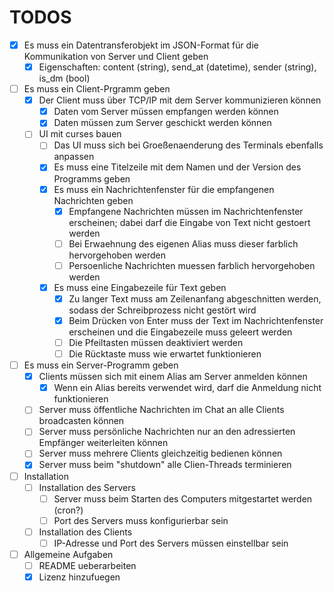 # TODOS

- [x] Es muss ein Datentransferobjekt im JSON-Format für die Kommunikation von Server und Client geben
    - [x] Eigenschaften: content (string), send_at (datetime), sender (string), is_dm (bool)

- [ ] Es muss ein Client-Prgramm geben
    - [x] Der Client muss über TCP/IP mit dem Server kommunizieren können
        - [x] Daten vom Server müssen empfangen werden können
        - [x] Daten müssen zum Server geschickt werden können
    - [ ] UI mit curses bauen
        - [ ] Das UI muss sich bei Groeßenaenderung des Terminals ebenfalls anpassen
        - [x] Es muss eine Titelzeile mit dem Namen und der Version des Programms geben
        - [x] Es muss ein Nachrichtenfenster für die empfangenen Nachrichten geben
            - [x] Empfangene Nachrichten müssen im Nachrichtenfenster erscheinen; dabei darf die Eingabe von Text nicht gestoert werden
            - [ ] Bei Erwaehnung des eigenen Alias muss dieser farblich hervorgehoben werden
            - [ ] Persoenliche Nachrichten muessen farblich hervorgehoben werden
        - [x] Es muss eine Eingabezeile für Text geben
            - [x] Zu langer Text muss am Zeilenanfang abgeschnitten werden, sodass der Schreibprozess nicht gestört wird
            - [x] Beim Drücken von Enter muss der Text im Nachrichtenfenster erscheinen und die Eingabezeile muss geleert werden
            - [ ] Die Pfeiltasten müssen deaktiviert werden
            - [ ] Die Rücktaste muss wie erwartet funktionieren

- [ ] Es muss ein Server-Programm geben
    - [x] Clients müssen sich mit einem Alias am Server anmelden können
        - [x] Wenn ein Alias bereits verwendet wird, darf die Anmeldung nicht funktionieren
    - [ ] Server muss öffentliche Nachrichten im Chat an alle Clients broadcasten können
    - [ ] Server muss persönliche Nachrichten nur an den adressierten Empfänger weiterleiten können
    - [ ] Server muss mehrere Clients gleichzeitig bedienen können
    - [x] Server muss beim "shutdown" alle Clien-Threads terminieren

- [ ] Installation
    - [ ] Installation des Servers
        - [ ] Server muss beim Starten des Computers mitgestartet werden (cron?)
        - [ ] Port des Servers muss konfigurierbar sein
    - [ ] Installation des Clients
        - [ ] IP-Adresse und Port des Servers müssen einstellbar sein

- [ ] Allgemeine Aufgaben
    - [ ] README ueberarbeiten
    - [x] Lizenz hinzufuegen

